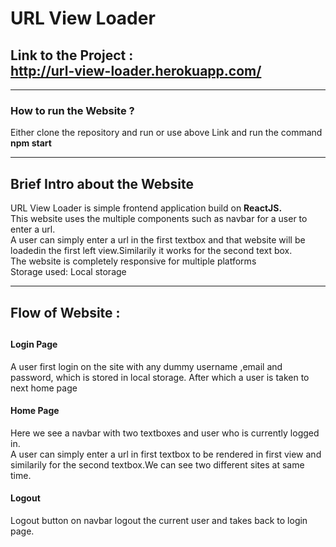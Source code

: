 <h1>URL View Loader</h1>
<h2>Link to the Project :
<br>
<a href="http://url-view-loader.herokuapp.com/"  target="blank">http://url-view-loader.herokuapp.com/</a>
</h2>
<hr>
<h3> How to run the Website ?</h3>
<p>Either clone the repository and run or use above Link and run the command <b>npm start</b></p>
<hr>
<h2> Brief Intro about the Website</h2>
<p>
URL View Loader is simple frontend application build on <b>ReactJS.</b><br> This website uses the multiple components such as navbar for a user to enter a url.<br>
A user can simply enter a url in the first textbox and that website will be loadedin the first left view.Similarily it works for the second text box.
  <br>
  The website is completely responsive for multiple platforms
<br>
Storage used: Local storage
</p>
<hr>
<h2> Flow of Website : <h2>
<h4>
Login Page
</h4>
<p>
A user first login on the site with any dummy username ,email  and password, which is stored in local storage. After which a user is taken to next home page</p>
<h4>
Home Page
</h4>
<p>
Here we see a navbar with two textboxes and user who is currently logged in.<br>A user can simply enter a url in first textbox to be rendered in first view and similarily for the second textbox.We can see two different sites at same time.
</p>
<h4>
Logout
</h4>
<p>
Logout button on navbar logout the current user and takes back to login page.

</p>
